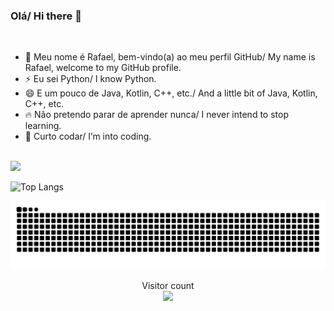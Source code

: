 ### Olá/ Hi there 👋

<br/>

- 🌱 Meu nome é Rafael, bem-vindo(a) ao meu perfil GitHub/ My name is Rafael, welcome to my GitHub profile. 
- ⚡ Eu sei Python/ I know Python.
- 😄 E um pouco de Java, Kotlin, C++, etc./ And a little bit of Java, Kotlin, C++, etc.
- 🔥 Não pretendo parar de aprender nunca/ I never intend to stop learning.
- 💖 Curto codar/ I’m into coding.

<br/>

<picture>
  <source
    srcset="https://github-readme-stats.vercel.app/api?username=rafaelris&show_icons=true&one_dark_pro"
    media="(prefers-color-scheme: one_dark_pro)"
  />
  <source
    srcset="https://github-readme-stats.vercel.app/api?username=rafaelris&show_icons=true"
    media="(prefers-color-scheme: one_dark_pro), (prefers-color-scheme: one_dark_pro)"
  />
  <img src="https://github-readme-stats.vercel.app/api?username=rafaelris&show_icons=true" />
</picture>

![Top Langs](https://github-readme-stats.vercel.app/api/top-langs/?username=anuraghazra&hide_progress=true)

![Snake animation](https://github.com/RafaelRiS/RafaelRiS/blob/main/dist/github-contribution-grid-snake.svg)

<p align="center"> 
  <div align="center">Visitor count</div>
  <div align="center">
    <img src="https://profile-counter.glitch.me/RafaelRiS/count.svg"/>
  </div> 
</p>
